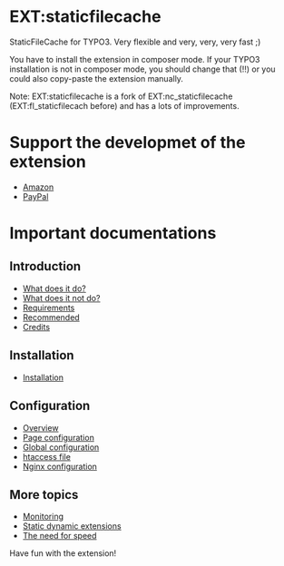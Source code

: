 # EXT:staticfilecache

StaticFileCache for TYPO3. Very flexible and very, very, very fast ;)

You have to install the extension in composer mode. If your TYPO3 installation is not in composer mode, you should change that (!!) or you could also copy-paste the extension manually.

Note: EXT:staticfilecache is a fork of EXT:nc_staticfilecache (EXT:fl_staticfilecach before) and has a lots of improvements.

# Support the developmet of the extension

- [Amazon](https://www.amazon.de/hz/wishlist/ls/SWHV1AQPUTH9)
- [PayPal](https://www.paypal.me/lochmueller/100)

# Important documentations

## Introduction
- [What does it do?](https://github.com/lochmueller/staticfilecache/blob/master/Documentation/Introduction/WhatDoesItDo.rst)
- [What does it not do?](https://github.com/lochmueller/staticfilecache/blob/master/Documentation/Introduction/WhatDoesItNotDo.rst)
- [Requirements](https://github.com/lochmueller/staticfilecache/blob/master/Documentation/Introduction/Requirements.rst)
- [Recommended](https://github.com/lochmueller/staticfilecache/blob/master/Documentation/Introduction/Recommended.rst)
- [Credits](https://github.com/lochmueller/staticfilecache/blob/master/Documentation/Introduction/Credits.rst)

## Installation
- [Installation](https://github.com/lochmueller/staticfilecache/blob/master/Documentation/Installation/Index.rst)

## Configuration
- [Overview](https://github.com/lochmueller/staticfilecache/blob/master/Documentation/Configuration/Index.rst)
- [Page configuration](https://github.com/lochmueller/staticfilecache/blob/master/Documentation/Configuration/PageConfiguration.rst)
- [Global configuration](https://github.com/lochmueller/staticfilecache/blob/master/Documentation/Configuration/Global.rst)
- [htaccess file](https://github.com/lochmueller/staticfilecache/blob/master/Documentation/Configuration/Htaccess.rst)
- [Nginx configuration](https://github.com/lochmueller/staticfilecache/blob/master/Documentation/Configuration/Nginx.rst)

## More topics
- [Monitoring](https://github.com/lochmueller/staticfilecache/blob/master/Documentation/Monitoring/Index.rst)
- [Static dynamic extensions](https://github.com/lochmueller/staticfilecache/blob/master/Documentation/StaticDynamic/Index.rst)
- [The need for speed](https://github.com/lochmueller/staticfilecache/blob/master/Documentation/NeedSpeed/Index.rst)

Have fun with the extension!
